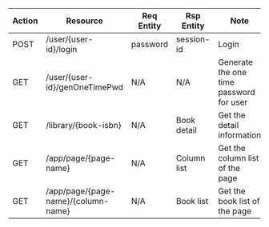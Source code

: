 |Action|Resource|Req Entity|Rsp Entity|Note|
|---|---|---|---|---|
|POST|/user/{user-id}/login|password|session-id|Login|
|GET|/user/{user-id}/genOneTimePwd|N/A|N/A|Generate the one time password for user|
|GET|/library/{book-isbn}|N/A|Book detail|Get the detail information|
|GET|/app/page/{page-name}|N/A|Column list|Get the column list of the page|
|GET|/app/page/{page-name}/{column-name}|N/A|Book list|Get the book list of the page|
